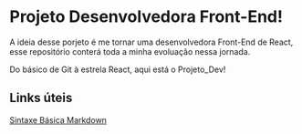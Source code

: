 # Projeto Desenvolvedora Front-End!
A ideia desse porjeto é me tornar uma desenvolvedora Front-End de React, esse repositório conterá toda a minha evoluação nessa jornada.
 
Do básico de Git à estrela React, 
aqui está o Projeto_Dev!

## Links úteis
[Sintaxe Básica Markdown](https://www.markdownguide.org/)

